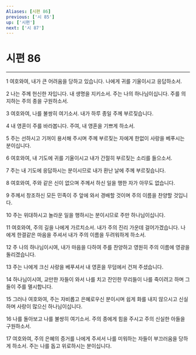 ```yaml
---
Aliases: [시편 86]
previous: ['시 85']
up: ['시편']
next: ['시 87']
---
```

# 시편 86

***


1 여호와여, 내가 큰 어려움을 당하고 있습니다. 나에게 귀를 기울이시고 응답하소서. 

2 나는 주께 헌신한 자입니다. 내 생명을 지키소서. 주는 나의 하나님이십니다. 주를 의지하는 주의 종을 구원하소서. 

3 여호와여, 나를 불쌍히 여기소서. 내가 하루 종일 주께 부르짖습니다. 

4 내 영혼이 주를 바라봅니다. 주여, 내 영혼을 기쁘게 하소서. 

5 주는 선하시고 기꺼이 용서해 주시며 주께 부르짖는 자에게 한없이 사랑을 베푸시는 분이십니다. 

6 여호와여, 내 기도에 귀를 기울이시고 내가 간절히 부르짖는 소리를 들으소서. 

7 주는 내 기도에 응답하시는 분이시므로 내가 환난 날에 주께 부르짖습니다. 

8 여호와여, 주와 같은 신이 없으며 주께서 하신 일을 행한 자가 아무도 없습니다. 

9 주께서 창조하신 모든 민족이 주 앞에 와서 경배할 것이며 주의 이름을 찬양할 것입니다. 

10 주는 위대하시고 놀라운 일을 행하시는 분이시므로 주만 하나님이십니다. 

11 여호와여, 주의 길을 나에게 가르치소서. 내가 주의 진리 가운데 걸어가겠습니다. 나에게 한결같은 마음을 주셔서 내가 주의 이름을 두려워하게 하소서. 

12 주 나의 하나님이시여, 내가 마음을 다하여 주를 찬양하고 영원히 주의 이름에 영광을 돌리겠습니다. 

13 주는 나에게 크신 사랑을 베푸셔서 내 영혼을 무덤에서 건져 주셨습니다. 

14 하나님이시여, 교만한 자들이 와서 나를 치고 잔인한 무리들이 나를 죽이려고 하며 그들이 주를 멸시합니다. 

15 그러나 여호와여, 주는 자비롭고 은혜로우신 분이시며 쉽게 화를 내지 않으시고 신실하며 사랑이 많으신 하나님이십니다. 

16 나를 돌아보고 나를 불쌍히 여기소서. 주의 종에게 힘을 주시고 주의 신실한 아들을 구원하소서. 

17 여호와여, 주의 은혜의 증거를 나에게 주셔서 나를 미워하는 자들이 부끄러움을 당하게 하소서. 주는 나를 돕고 위로하시는 분이십니다.
